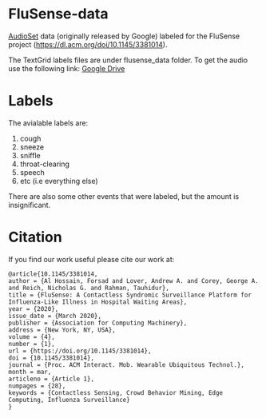 # FluSense-data

[AudioSet](https://research.google.com/audioset/) data (originally released by Google) labeled for the FluSense project (https://dl.acm.org/doi/10.1145/3381014).

The TextGrid labels files are under flusense_data folder. To get the audio use the following link: [Google Drive](https://drive.google.com/drive/folders/1c-qkb_ljD6xXqU4AGm4jEf8-lygRjLtS?usp=sharing)

# Labels

The avialable labels are:

1. cough
2. sneeze
3. sniffle
4. throat-clearing
5. speech
6. etc (i.e everything else)

There are also some other events that were labeled, but the amount is insignificant.

# Citation
If you find our work useful please cite our work at: 

    @article{10.1145/3381014,
    author = {Al Hossain, Forsad and Lover, Andrew A. and Corey, George A. and Reich, Nicholas G. and Rahman, Tauhidur},
    title = {FluSense: A Contactless Syndromic Surveillance Platform for Influenza-Like Illness in Hospital Waiting Areas},
    year = {2020},
    issue_date = {March 2020},
    publisher = {Association for Computing Machinery},
    address = {New York, NY, USA},
    volume = {4},
    number = {1},
    url = {https://doi.org/10.1145/3381014},
    doi = {10.1145/3381014},
    journal = {Proc. ACM Interact. Mob. Wearable Ubiquitous Technol.},
    month = mar,
    articleno = {Article 1},
    numpages = {28},
    keywords = {Contactless Sensing, Crowd Behavior Mining, Edge Computing, Influenza Surveillance}
    }


